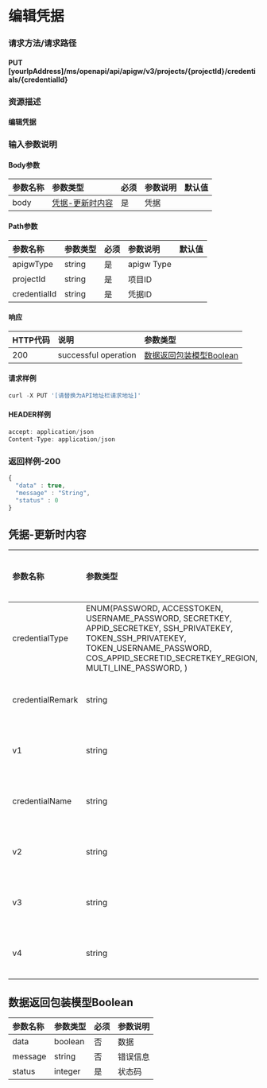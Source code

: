 # 编辑凭据

### 请求方法/请求路径

#### PUT  \[yourIpAddress\]/ms/openapi/api/apigw/v3/projects/{projectId}/credentials/{credentialId}

### 资源描述

#### 编辑凭据

### 输入参数说明

#### Body参数

| 参数名称 | 参数类型 | 必须 | 参数说明 | 默认值 |
| :--- | :--- | :--- | :--- | :--- |
| body | [凭据-更新时内容](bian-ji-ping-ju.md) | 是 | 凭据 |  |

#### Path参数

| 参数名称 | 参数类型 | 必须 | 参数说明 | 默认值 |
| :--- | :--- | :--- | :--- | :--- |
| apigwType | string | 是 | apigw Type |  |
| projectId | string | 是 | 项目ID |  |
| credentialId | string | 是 | 凭据ID |  |

#### 响应

| HTTP代码 | 说明 | 参数类型 |
| :--- | :--- | :--- |
| 200 | successful operation | [数据返回包装模型Boolean](bian-ji-ping-ju.md) |

#### 请求样例

```javascript
curl -X PUT '[请替换为API地址栏请求地址]'
```

#### HEADER样例

```javascript
accept: application/json
Content-Type: application/json
```

### 返回样例-200

```javascript
{
  "data" : true,
  "message" : "String",
  "status" : 0
}
```

## 凭据-更新时内容

| 参数名称 | 参数类型 | 必须 | 参数说明 |
| :--- | :--- | :--- | :--- |
| credentialType | ENUM\(PASSWORD, ACCESSTOKEN, USERNAME\_PASSWORD, SECRETKEY, APPID\_SECRETKEY, SSH\_PRIVATEKEY, TOKEN\_SSH\_PRIVATEKEY, TOKEN\_USERNAME\_PASSWORD, COS\_APPID\_SECRETID\_SECRETKEY\_REGION, MULTI\_LINE\_PASSWORD, \) | 是 | 凭据类型 |
| credentialRemark | string | 否 | 凭据描述 |
| v1 | string | 是 | 凭据内容 |
| credentialName | string | 是 | 凭据名称 |
| v2 | string | 是 | 凭据内容 |
| v3 | string | 是 | 凭据内容 |
| v4 | string | 是 | 凭据内容 |

## 数据返回包装模型Boolean

| 参数名称 | 参数类型 | 必须 | 参数说明 |
| :--- | :--- | :--- | :--- |
| data | boolean | 否 | 数据 |
| message | string | 否 | 错误信息 |
| status | integer | 是 | 状态码 |

